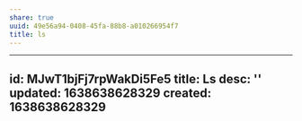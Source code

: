 ```yaml
---
share: true
uuid: 49e56a94-0408-45fa-88b8-a010266954f7
title: ls
---
```

---
id: MJwT1bjFj7rpWakDi5Fe5
title: Ls
desc: ''
updated: 1638638628329
created: 1638638628329
---